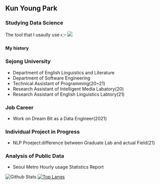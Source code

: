 ## Kun Young Park

### Studying Data Science

The tool that I usaully use 👉 <img src="https://img.shields.io/badge/Python-3776AB?style=for-the-badge&logo=python&logoColor=white" /> 

#### My history
### Sejong University
- Department of English Linguistics and Literature
- Department of Software Engineering
- Technical Assistant of Programming(20~21)
- Research Assistant of Intelligent Media Labatory(20)
- Research Assistant of English Linguistics Labtory(21)
### Job Career
- Work on Dream Bit as a Data Engineer(2021)


### Individual Project in Progress 
- NLP Proeject:difference between Graduate Lab and actual Field(21)

### Analysis of Public Data 
- Seoul Metro Hourly usage Statistics Report



![Github Stats](https://github-readme-stats.vercel.app/api?username=ceroopark&show_icons=true)
[![Top Langs](https://github-readme-stats.vercel.app/api/top-langs/?username=ceroopark)](https://github.com/anuraghazra/github-readme-stats)
